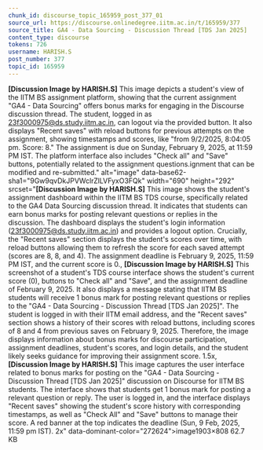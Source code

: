 ```yaml
---
chunk_id: discourse_topic_165959_post_377_01
source_url: https://discourse.onlinedegree.iitm.ac.in/t/165959/377
source_title: GA4 - Data Sourcing - Discussion Thread [TDS Jan 2025]
content_type: discourse
tokens: 726
username: HARISH.S
post_number: 377
topic_id: 165959
---
```


**[Discussion Image by HARISH.S]** This image depicts a student's view of the IITM BS assignment platform, showing that the current assignment "GA4 - Data Sourcing" offers bonus marks for engaging in the Discourse discussion thread. The student, logged in as 23f3000975@ds.study.iitm.ac.in, can logout via the provided button. It also displays "Recent saves" with reload buttons for previous attempts on the assignment, showing timestamps and scores, like "from 9/2/2025, 8:04:05 pm. Score: 8." The assignment is due on Sunday, February 9, 2025, at 11:59 PM IST. The platform interface also includes "Check all" and "Save" buttons, potentially related to the assignment questions.ignment that can be modified and re-submitted." alt="image" data-base62-sha1="9Gw9qvDkJPVWclrZlLVFyxO3FQk" width="690" height="292" srcset="**[Discussion Image by HARISH.S]** This image shows the student's assignment dashboard within the IITM BS TDS course, specifically related to the GA4 Data Sourcing discussion thread. It indicates that students can earn bonus marks for posting relevant questions or replies in the discussion. The dashboard displays the student's login information (23f3000975@ds.study.iitm.ac.in) and provides a logout option. Crucially, the "Recent saves" section displays the student's scores over time, with reload buttons allowing them to refresh the score for each saved attempt (scores are 8, 8, and 4). The assignment deadline is February 9, 2025, 11:59 PM IST, and the current score is 0., **[Discussion Image by HARISH.S]** This screenshot of a student's TDS course interface shows the student's current score (0), buttons to "Check all" and "Save", and the assignment deadline of February 9, 2025. It also displays a message stating that IITM BS students will receive 1 bonus mark for posting relevant questions or replies to the "GA4 - Data Sourcing - Discussion Thread [TDS Jan 2025]". The student is logged in with their IITM email address, and the "Recent saves" section shows a history of their scores with reload buttons, including scores of 8 and 4 from previous saves on February 9, 2025. Therefore, the image displays information about bonus marks for discourse participation, assignment deadlines, student's scores, and login details, and the student likely seeks guidance for improving their assignment score. 1.5x, **[Discussion Image by HARISH.S]** This image captures the user interface related to bonus marks for posting on the "GA4 - Data Sourcing - Discussion Thread [TDS Jan 2025]" discussion on Discourse for IITM BS students. The interface shows that students get 1 bonus mark for posting a relevant question or reply. The user is logged in, and the interface displays "Recent saves" showing the student's score history with corresponding timestamps, as well as "Check All" and "Save" buttons to manage their score. A red banner at the top indicates the deadline (Sun, 9 Feb, 2025, 11:59 pm IST). 2x" data-dominant-color="272624">image1903×808 62.7 KB
